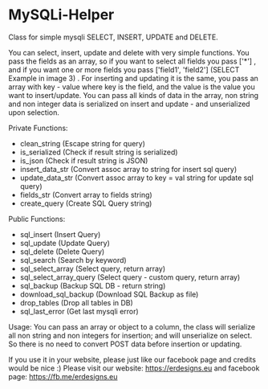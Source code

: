 # MySQLi-Helper
Class for simple mysqli SELECT, INSERT, UPDATE and DELETE.

You can select, insert, update and delete with very simple functions. You pass the fields as an array, so if you want to select all fields you pass ['*'] , and if you want one or more fields you pass ['field1', 'field2'] (SELECT Example in image 3) . For inserting and updating it is the same, you pass an array with key - value where key is the field, and the value is the value you want to insert/update. You can pass all kinds of data in the array, non string and non integer data is serialized on insert and update - and unserialized upon selection.

Private Functions:
- clean_string (Escape string for query)
- is_serialized (Check if result string is serialized)
- is_json (Check if result string is JSON)
- insert_data_str (Convert assoc array to string for insert sql query)
- update_data_str (Convert assoc array to key = val string for update sql query)
- fields_str (Convert array to fields string)
- create_query (Create SQL Query string)


Public Functions:
- sql_insert (Insert Query)
- sql_update (Update Query)
- sql_delete (Delete Query)
- sql_search (Search by keyword)
- sql_select_array (Select query, return array)
- sql_select_array_query (Select query - custom query, return array)
- sql_backup (Backup SQL DB - return string)
- download_sql_backup (Download SQL Backup as file)
- drop_tables (Drop all tables in DB)
- sql_last_error (Get last mysqli error)

Usage:
You can pass an array or object to a column, the class will serialize all non string and non integers for insertion; and will unserialize on select. So there is no need to convert POST data before insertion or updating.

If you use it in your website, please just like our facebook page and credits would be nice :)
Please visit our website: https://erdesigns.eu and facebook page: https://fb.me/erdesigns.eu
